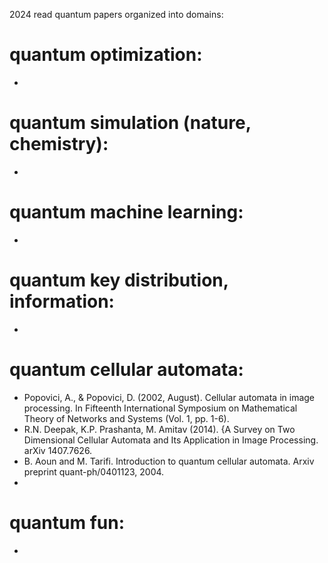 2024 read quantum papers organized into domains:
# quantum optimization:
  -
# quantum simulation (nature, chemistry):
  -
# quantum machine learning:
  -
# quantum key distribution, information:
  -
# quantum cellular automata:
  - Popovici, A., & Popovici, D. (2002, August). Cellular automata in image processing. In Fifteenth International Symposium on Mathematical Theory of Networks and Systems (Vol. 1, pp. 1-6).
  - R.N. Deepak, K.P. Prashanta, M. Amitav (2014). {A Survey on Two Dimensional Cellular Automata and Its Application in Image Processing. arXiv 1407.7626.
  - B. Aoun and M. Tarifi. Introduction to quantum cellular automata. Arxiv preprint quant-ph/0401123, 2004.
  - 
# quantum fun:
  -
